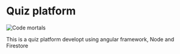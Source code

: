  Quiz platform
 ===
![Code mortals]( https://cdn.codemortals.io/mascot/5.png)

This is a quiz platform developt using angular framework, Node and Firestore